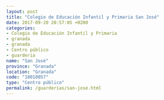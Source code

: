 ```yaml
---
layout: post
title: "Colegio de Educación Infantil y Primaria San José"
date: 2017-09-20 20:57:05 +0200
categories:
- Colegio de Educación Infantil y Primaria
- granada
- granada
- Centro público
- guarderia
name: "San José"
province: "Granada"
location: "Granada"
code: "18010057"
type: "Centro público"
permalink: /guarderias/san-jose.html
---
```

